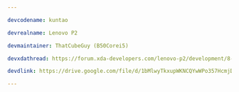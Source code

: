 ```yaml
---

devcodename: kuntao

devrealname: Lenovo P2

devmaintainer: ThatCubeGuy (B50Corei5)

devxdathread: https://forum.xda-developers.com/lenovo-p2/development/8-1-rom-t3788776

devdlink: https://drive.google.com/file/d/1bMlwyTkxupWKNCQYwWPo357HcmjDgygp/view

---
```

